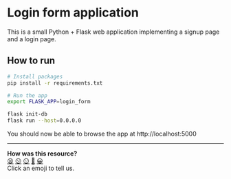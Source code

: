 # Login form application

This is a small Python + Flask web application implementing a signup page and a login page. 

## How to run

```bash
# Install packages
pip install -r requirements.txt

# Run the app
export FLASK_APP=login_form

flask init-db
flask run --host=0.0.0.0
```

You should now be able to browse the app at http://localhost:5000


<!-- BEGIN GENERATED SECTION DO NOT EDIT -->

---

**How was this resource?**  
[😫](https://airtable.com/shrUJ3t7KLMqVRFKR?prefill_Repository=makersacademy%2Fdevops-course&prefill_File=security%2Fsolo_project%2Flogin-form%2FREADME.md&prefill_Sentiment=😫) [😕](https://airtable.com/shrUJ3t7KLMqVRFKR?prefill_Repository=makersacademy%2Fdevops-course&prefill_File=security%2Fsolo_project%2Flogin-form%2FREADME.md&prefill_Sentiment=😕) [😐](https://airtable.com/shrUJ3t7KLMqVRFKR?prefill_Repository=makersacademy%2Fdevops-course&prefill_File=security%2Fsolo_project%2Flogin-form%2FREADME.md&prefill_Sentiment=😐) [🙂](https://airtable.com/shrUJ3t7KLMqVRFKR?prefill_Repository=makersacademy%2Fdevops-course&prefill_File=security%2Fsolo_project%2Flogin-form%2FREADME.md&prefill_Sentiment=🙂) [😀](https://airtable.com/shrUJ3t7KLMqVRFKR?prefill_Repository=makersacademy%2Fdevops-course&prefill_File=security%2Fsolo_project%2Flogin-form%2FREADME.md&prefill_Sentiment=😀)  
Click an emoji to tell us.

<!-- END GENERATED SECTION DO NOT EDIT -->
